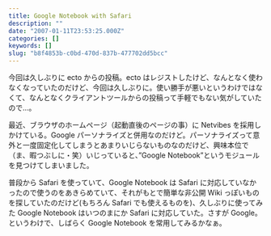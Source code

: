 ```yaml
---
title: Google Notebook with Safari
description: ""
date: "2007-01-11T23:53:25.000Z"
categories: []
keywords: []
slug: "b8f4853b-c0bd-470d-837b-477702dd5bcc"
---
```


今回は久しぶりに ecto からの投稿。ecto はレジストしたけど、なんとなく使わなくなっていたのだけど、今回は久しぶりに。使い勝手が悪いというわけではなくて、なんとなくクライアントツールからの投稿って手軽でもない気がしていたので…。

最近、ブラウザのホームページ（起動直後のページの事）に Netvibes を採用しかけている。Google パーソナライズと併用なのだけど。パーソナライズって意外と一度固定化してしまうとあまりいじらないものなのだけど、興味本位で（ま、暇つぶしに・笑）いじっていると、”Google Notebook”というモジュールを見つけてしまいました。

普段から Safari を使っていて、Google Notebook は Safari に対応していなかったので使うのをあきらめていて、それがもとで簡単な非公開 Wiki っぽいものを探していたのだけど(もちろん Safari でも使えるものを)、久しぶりに使ってみた Google Notebook はいつのまにか Safari に対応していた。さすが Google。というわけで、しばらく Google Notebook を常用してみるかなぁ。
